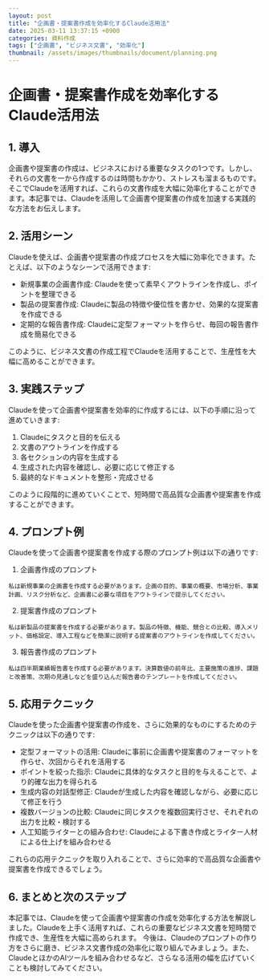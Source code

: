 ```yaml
---
layout: post
title: "企画書・提案書作成を効率化するClaude活用法"
date: 2025-03-11 13:37:15 +0900
categories: 資料作成
tags: ["企画書", "ビジネス文書", "効率化"]
thumbnail: /assets/images/thumbnails/document/planning.png
---
```


# 企画書・提案書作成を効率化するClaude活用法

## 1. 導入
企画書や提案書の作成は、ビジネスにおける重要なタスクの1つです。しかし、それらの文書を一から作成するのは時間もかかり、ストレスも溜まるものです。そこでClaudeを活用すれば、これらの文書作成を大幅に効率化することができます。本記事では、Claudeを活用して企画書や提案書の作成を加速する実践的な方法をお伝えします。

## 2. 活用シーン
Claudeを使えば、企画書や提案書の作成プロセスを大幅に効率化できます。たとえば、以下のようなシーンで活用できます:

- 新規事業の企画書作成: Claudeを使って素早くアウトラインを作成し、ポイントを整理できる
- 製品の提案書作成: Claudeに製品の特徴や優位性を書かせ、効果的な提案書を作成できる
- 定期的な報告書作成: Claudeに定型フォーマットを作らせ、毎回の報告書作成を簡易化できる

このように、ビジネス文書の作成工程でClaudeを活用することで、生産性を大幅に高めることができます。

## 3. 実践ステップ
Claudeを使って企画書や提案書を効率的に作成するには、以下の手順に沿って進めていきます:

1. Claudeにタスクと目的を伝える
2. 文書のアウトラインを作成する
3. 各セクションの内容を生成する
4. 生成された内容を確認し、必要に応じて修正する
5. 最終的なドキュメントを整形・完成させる

このように段階的に進めていくことで、短時間で高品質な企画書や提案書を作成することができます。

## 4. プロンプト例
Claudeを使って企画書や提案書を作成する際のプロンプト例は以下の通りです:

1. 企画書作成のプロンプト
```
私は新規事業の企画書を作成する必要があります。企画の目的、事業の概要、市場分析、事業計画、リスク分析など、企画書に必要な項目をアウトラインで提示してください。
```

2. 提案書作成のプロンプト
```
私は新製品の提案書を作成する必要があります。製品の特徴、機能、競合との比較、導入メリット、価格設定、導入工程などを簡潔に説明する提案書のアウトラインを作成してください。
```

3. 報告書作成のプロンプト
```
私は四半期業績報告書を作成する必要があります。決算数値の前年比、主要施策の進捗、課題と改善策、次期の見通しなどを盛り込んだ報告書のテンプレートを作成してください。
```

## 5. 応用テクニック
Claudeを使った企画書や提案書の作成を、さらに効果的なものにするためのテクニックは以下の通りです:

- 定型フォーマットの活用: Claudeに事前に企画書や提案書のフォーマットを作らせ、次回からそれを活用する
- ポイントを絞った指示: Claudeに具体的なタスクと目的を与えることで、より的確な出力を得られる
- 生成内容の対話型修正: Claudeが生成した内容を確認しながら、必要に応じて修正を行う
- 複数バージョンの比較: Claudeに同じタスクを複数回実行させ、それぞれの出力を比較・検討する
- 人工知能ライターとの組み合わせ: Claudeによる下書き作成とライター人材による仕上げを組み合わせる

これらの応用テクニックを取り入れることで、さらに効率的で高品質な企画書や提案書を作成できるでしょう。

## 6. まとめと次のステップ
本記事では、Claudeを使って企画書や提案書の作成を効率化する方法を解説しました。Claudeを上手く活用すれば、これらの重要なビジネス文書を短時間で作成でき、生産性を大幅に高められます。
今後は、Claudeのプロンプトの作り方をさらに磨き、ビジネス文書作成の効率化に取り組んでみましょう。また、ClaudeとほかのAIツールを組み合わせるなど、さらなる活用の幅を広げていくことも検討してみてください。
